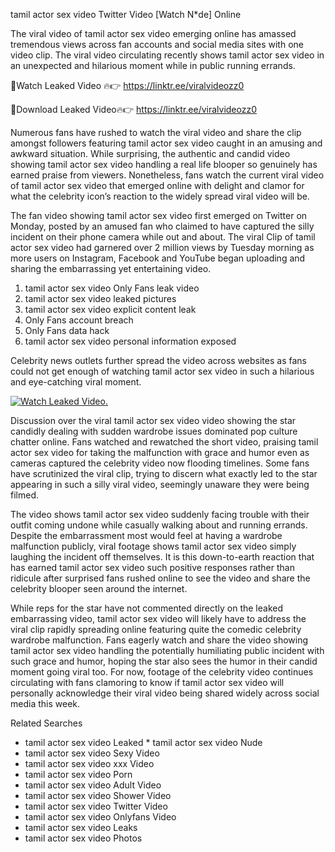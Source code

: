 ﻿tamil actor sex video Twitter Video [Watch N*de] Online

The viral video of ﻿tamil actor sex video emerging online has amassed tremendous views across fan accounts and social media sites with one video clip. The viral video circulating recently shows ﻿tamil actor sex video in an unexpected and hilarious moment while in public running errands. 

🔴Watch Leaked Video 🔥👉  https://linktr.ee/viralvideozz0 

🔴Download Leaked Video🔥👉  https://linktr.ee/viralvideozz0 

Numerous fans have rushed to watch the viral video and share the clip amongst followers featuring ﻿tamil actor sex video caught in an amusing and awkward situation. While surprising, the authentic and candid video showing ﻿tamil actor sex video handling a real life blooper so genuinely has earned praise from viewers. Nonetheless, fans watch the current viral video of ﻿tamil actor sex video that emerged online with delight and clamor for what the celebrity icon’s reaction to the widely spread viral video will be.

The fan video showing ﻿tamil actor sex video first emerged on Twitter on Monday, posted by an amused fan who claimed to have captured the silly incident on their phone camera while out and about. The viral Clip of ﻿tamil actor sex video had garnered over 2 million views by Tuesday morning as more users on Instagram, Facebook and YouTube began uploading and sharing the embarrassing yet entertaining video. 

1. ﻿tamil actor sex video Only Fans leak video
2. ﻿tamil actor sex video leaked pictures
3. ﻿tamil actor sex video explicit content leak
4. Only Fans account breach
5. Only Fans data hack
6. ﻿tamil actor sex video personal information exposed

Celebrity news outlets further spread the video across websites as fans could not get enough of watching ﻿tamil actor sex video in such a hilarious and eye-catching viral moment. 

[![Watch Leaked Video.](https://miro.medium.com/v2/resize:fit:828/format:webp/1*cilzJN44JGOrTw9NJCrNHA.gif "Watch Leaked Video")](https://linktr.ee/viralvideozz0)

Discussion over the viral ﻿tamil actor sex video video showing the star candidly dealing with sudden wardrobe issues dominated pop culture chatter online. Fans watched and rewatched the short video, praising ﻿tamil actor sex video for taking the malfunction with grace and humor even as cameras captured the celebrity video now flooding timelines. Some fans have scrutinized the viral clip, trying to discern what exactly led to the star appearing in such a silly viral video, seemingly unaware they were being filmed.

The video shows ﻿tamil actor sex video suddenly facing trouble with their outfit coming undone while casually walking about and running errands. Despite the embarrassment most would feel at having a wardrobe malfunction publicly, viral footage shows ﻿tamil actor sex video simply laughing the incident off themselves. It is this down-to-earth reaction that has earned ﻿tamil actor sex video such positive responses rather than ridicule after surprised fans rushed online to see the video and share the celebrity blooper seen around the internet.  

While reps for the star have not commented directly on the leaked embarrassing video, ﻿tamil actor sex video will likely have to address the viral clip rapidly spreading online featuring quite the comedic celebrity wardrobe malfunction. Fans eagerly watch and share the video showing ﻿tamil actor sex video handling the potentially humiliating public incident with such grace and humor, hoping the star also sees the humor in their candid moment going viral too. For now, footage of the celebrity video continues circulating with fans clamoring to know if ﻿tamil actor sex video will personally acknowledge their viral video being shared widely across social media this week.

Related Searches
* ﻿tamil actor sex video Leaked
﻿* tamil actor sex video Nude
* ﻿tamil actor sex video Sexy Video
* ﻿tamil actor sex video xxx Video
* ﻿tamil actor sex video Porn
* ﻿tamil actor sex video Adult Video
* ﻿tamil actor sex video Shower Video
* ﻿tamil actor sex video Twitter Video
* ﻿tamil actor sex video Onlyfans Video
* ﻿tamil actor sex video Leaks
* ﻿tamil actor sex video Photos